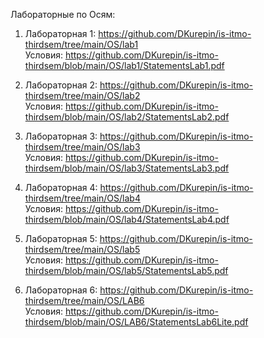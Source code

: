 Лабораторные по Осям:

1) Лабораторная 1: https://github.com/DKurepin/is-itmo-thirdsem/tree/main/OS/lab1  
   Условия: https://github.com/DKurepin/is-itmo-thirdsem/blob/main/OS/lab1/StatementsLab1.pdf

2) Лабораторная 2: https://github.com/DKurepin/is-itmo-thirdsem/tree/main/OS/lab2  
   Условия: https://github.com/DKurepin/is-itmo-thirdsem/blob/main/OS/lab2/StatementsLab2.pdf
   
3) Лабораторная 3: https://github.com/DKurepin/is-itmo-thirdsem/tree/main/OS/lab3  
   Условия: https://github.com/DKurepin/is-itmo-thirdsem/blob/main/OS/lab3/StatementsLab3.pdf
   
4) Лабораторная 4: https://github.com/DKurepin/is-itmo-thirdsem/tree/main/OS/lab4  
   Условия: https://github.com/DKurepin/is-itmo-thirdsem/blob/main/OS/lab4/StatementsLab4.pdf
   
5) Лабораторная 5: https://github.com/DKurepin/is-itmo-thirdsem/tree/main/OS/lab5  
   Условия: https://github.com/DKurepin/is-itmo-thirdsem/blob/main/OS/lab5/StatementsLab5.pdf
   
6) Лабораторная 6: https://github.com/DKurepin/is-itmo-thirdsem/tree/main/OS/LAB6  
   Условия: https://github.com/DKurepin/is-itmo-thirdsem/blob/main/OS/LAB6/StatementsLab6Lite.pdf
